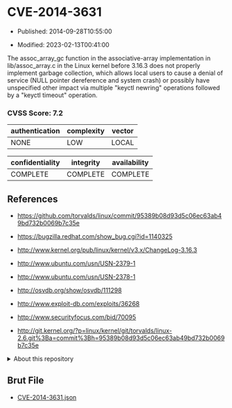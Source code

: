 # CVE-2014-3631

- Published: 2014-09-28T10:55:00

- Modified: 2023-02-13T00:41:00

The assoc_array_gc function in the associative-array implementation in lib/assoc_array.c in the Linux kernel before 3.16.3 does not properly implement garbage collection, which allows local users to cause a denial of service (NULL pointer dereference and system crash) or possibly have unspecified other impact via multiple "keyctl newring" operations followed by a "keyctl timeout" operation.

### CVSS Score: **7.2**

| authentication | complexity | vector |
| --- | --- | --- |
| NONE | LOW | LOCAL |

| confidentiality | integrity | availability |
| --- | --- | --- |
| COMPLETE | COMPLETE | COMPLETE |

## References

* https://github.com/torvalds/linux/commit/95389b08d93d5c06ec63ab49bd732b0069b7c35e

* https://bugzilla.redhat.com/show_bug.cgi?id=1140325

* http://www.kernel.org/pub/linux/kernel/v3.x/ChangeLog-3.16.3

* http://www.ubuntu.com/usn/USN-2379-1

* http://www.ubuntu.com/usn/USN-2378-1

* http://osvdb.org/show/osvdb/111298

* http://www.exploit-db.com/exploits/36268

* http://www.securityfocus.com/bid/70095

* http://git.kernel.org/?p=linux/kernel/git/torvalds/linux-2.6.git%3Ba=commit%3Bh=95389b08d93d5c06ec63ab49bd732b0069b7c35e

<details>
<summary>About this repository</summary> 

  This repository is part of the project [Live Hack CVE](https://github.com/Live-Hack-CVE). Main website can be found [www.live-hack.org](https://www.live-hack.org) 
  
  Made by [Sn0wAlice](https://github.com/Sn0wAlice) for the people that care about security and need to have a feed of the latest CVEs. Hope you enjoy it, don't forget to star the repo and follow me on [Twitter](https://twitter.com/Sn0wAlice) and [Github](https://github.com/Sn0wAlice). And that is my [personnal website](https://www.alice-snow.me/)

  - [Home Page](https://github.com/Live-Hack-CVE)
  - [Framework](https://github.com/Live-Hack-CVE/cve-framework)
  - [CVE database](https://github.com/Live-Hack-CVE/full_database)
  - [Changelog](https://github.com/Live-Hack-CVE/Changelog)
</details>

## Brut File

* [CVE-2014-3631.json](https://raw.githubusercontent.com/Live-Hack-CVE/full_database/main/cves/2014/CVE-2014-3631.json)

